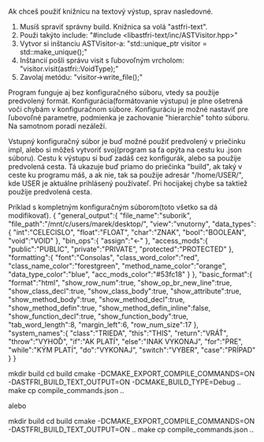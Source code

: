 Ak chceš použiť knižnicu na textový výstup, sprav nasledovné.

1) Musíš spraviť správny build. Knižnica sa volá "astfri-text".
2) Použi takýto include: "#include <libastfri-text/inc/ASTVisitor.hpp>"
3) Vytvor si inštanciu ASTVisitor-a: "std::unique_ptr<ASTVisitor> visitor = std::make_unique<ASTVisitor>();"
4) Inštancií pošli správu visit s ľubovoľným vrcholom: "visitor.visit(astfri::VoidType);"
5) Zavolaj metódu: "visitor->write_file();"

Program funguje aj bez konfiguračného súboru, vtedy sa použije predvolený formát.
Konfigurácia(formátovanie výstupu) je plne ošetrená voči chybám v konfiguračnom súbore. Konfiguráciu je možné nastaviť pre ľubovoľné parametre, podmienka je zachovanie "hierarchie" tohto súboru. Na samotnom poradí nezáleží.

Vstupný konfiguračný súbor je buď možné použiť predvolený v priečinku impl, alebo si môžeš vytvoriť svoj(program sa ťa opýta na cestu ku .json súboru).
Cestu k výstupu si buď zadáš cez konfigurák, alebo sa použije predvolená cesta. Tá ukazuje buď priamo do priečinka "build", ak taký v ceste ku programu máš, a ak nie, tak sa použije adresár "/home/USER/", kde USER je aktuálne prihlásený používateľ. Pri hocijakej chybe sa taktiež použije predvolená cesta.

Príklad s kompletným konfiguračným súborom(toto všetko sa dá modifikovať).
{
    "general_output":{
        "file_name":"suborik",
        "file_path":"/mnt/c/users/marek/desktop/",
        "view":"vnutorny",
        "data_types":{
            "int":"CELECISLO",
            "float":"FLOAT",
            "char":"ZNAK",
            "bool":"BOOLEAN",
            "void":"VOID"
        },
        "bin_ops":{
            "assign":"<-"
        },
        "access_mods":{
            "public":"PUBLIC",
            "private":"PRIVATE",
            "protected":"PROTECTED"
        },
        "formatting":{
            "font":"Consolas",
            "class_word_color":"red",
            "class_name_color":"forestgreen",
            "method_name_color":"orange",
            "data_type_color":"blue",
            "acc_mods_color":"#53fc18"
        }
    },
    "basic_format":{
        "format":"html",
        "show_row_num":true,
        "show_op_br_new_line":true,
        "show_class_decl":true,
        "show_class_body":true,
        "show_attribute":true,
        "show_method_body":true,
        "show_method_decl":true,
        "show_method_defin":true,
        "show_method_defin_inline":false,
        "show_function_decl":true,
        "show_function_body":true,
        "tab_word_length":8,
        "margin_left":6,
        "row_num_size":17
    },
    "system_names":{
        "class":"TRIEDA",
        "this":"THIS",
        "return":"VRÁŤ",
        "throw":"VYHOĎ",
        "if":"AK PLATÍ",
        "else":"INAK VYKONAJ",
        "for":"PRE",
        "while":"KÝM PLATÍ",
        "do":"VYKONAJ",
        "switch":"VYBER",
        "case":"PRÍPAD"
    }
}

mkdir build
cd build
cmake -DCMAKE_EXPORT_COMPILE_COMMANDS=ON -DASTFRI_BUILD_TEXT_OUTPUT=ON -DCMAKE_BUILD_TYPE=Debug ..
make
cp compile_commands.json ..

alebo

mkdir build
cd build
cmake -DCMAKE_EXPORT_COMPILE_COMMANDS=ON -DASTFRI_BUILD_TEXT_OUTPUT=ON ..
make
cp compile_commands.json ..